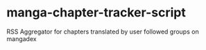 # manga-chapter-tracker-script
RSS Aggregator for chapters translated by user followed groups on mangadex
